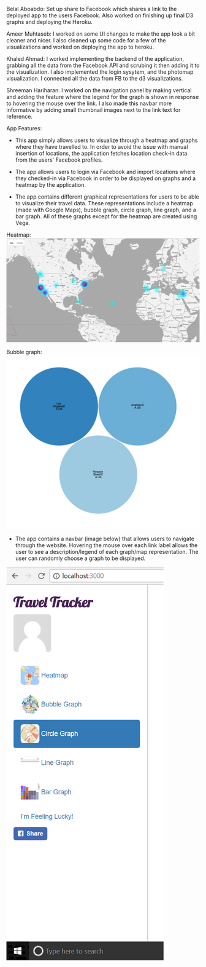 Belal Aboabdo: Set up share to Facebook which shares a link to the deployed app to the users Facebook. Also worked on 
finishing up final D3 graphs and deploying the Heroku.

Ameer Muhtaseb: I worked on some UI changes to make the app look a bit cleaner and nicer. I also cleaned up some code for a 
few of the visualizations and worked on deploying the app to heroku.

Khaled Ahmad: I worked implementing the backend of the application, grabbing all the data from the Facebook API and scrubing 
it then adding it to the visualization. I also implemented the login sysytem, and the photomap visualization. I connected all
the data from FB to the d3 visualizations. 

Shreeman Hariharan: I worked on the navigation panel by making vertical and adding the feature where the legend for the 
graph is shown in response to hovering the mouse over the link. I also made this navbar more informative by adding small
thumbnail images next to the link text for reference.

App Features:
- This app simply allows users to visualize through a heatmap and graphs where they have travelled to. In order to avoid the
issue with manual insertion of locations, the application fetches location check-in data from the users' Facebook profiles.

- The app allows users to login via Facebook and import locations where they checked-in via Facebook in order to be displayed
on graphs and a heatmap by the application.

- The app contains different graphical representations for users to be able to visualize their travel data. These representations 
include a heatmap (made with Google Maps), bubble graph, circle graph, line graph, and a bar graph. All of these graphs 
except for the heatmap are created using Vega. 

Heatmap:
![alt tag](https://github.com/ameezus/cogs121/blob/master/ms7heatmap2.png) 

Bubble graph:
![alt tag](https://github.com/ameezus/cogs121/blob/master/bubble.png)



- The app contains a navbar (image below) that allows users to navigate through the website. Hovering the mouse over each link 
label allows the user to see a description/legend of each graph/map representation. The user can randomly choose a graph to be 
displayed.

![alt tag](https://github.com/ameezus/cogs121/blob/master/navbar.PNG)
